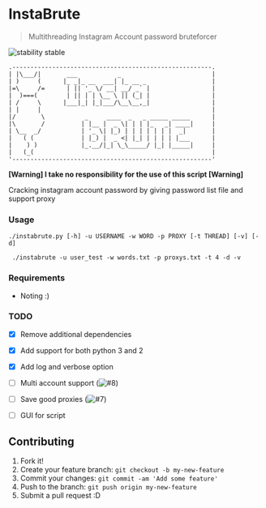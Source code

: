 # InstaBrute
> Multithreading Instagram Account password bruteforcer

![stability stable](http://b.repl.ca/v1/stability-stable-brightgreen.png)

    .-------------------------------------------------------.
    | |\___/|       ___           _                         |
    | )     (      |_ _|_ __  ___| |_ __ _                  |
    |=\     /=      | || '_ \/ __| __/ _` |                 |
    |  )===(        | || | | \__ \ || (_| |                 |
    | /     \      |___|_| |_|___/\__\__,_|                 |
    | |     |                                               |
    |/       \           _     ____  _   _ _____ _____      |
    |\       /          | |__ |  _ \| | | |_   _| ____|     |
    | \__  _/           | '_ \| |_) | | | | | | |  _|       |
    |   ( (             | |_) |  _ <| |_| | | | | |___      |
    |    ) )            |_.__/|_| \_\_____/ |_| |_____|     |
    |   (_(                                                 |
    '-------------------------------------------------------'
    

**[Warning] I take no responsibility for the use of this script [Warning]**

Cracking instagram account password by giving password list file and support proxy

### Usage

```./instabrute.py [-h] -u USERNAME -w WORD -p PROXY [-t THREAD] [-v] [-d]```

``` ./instabrute -u user_test -w words.txt -p proxys.txt -t 4 -d -v```

### Requirements

* Noting :)

### TODO

- [x] Remove additional dependencies
- [x] Add support for both python 3 and 2
- [x] Add log and verbose option
- [ ] Multi account support (![#8](https://github.com/N3TC4T/InstaBrute/issues/8))
- [ ] Save good proxies (![#7](https://github.com/N3TC4T/InstaBrute/issues/7))
- [ ] GUI for script


## Contributing

1. Fork it!
2. Create your feature branch: `git checkout -b my-new-feature`
3. Commit your changes: `git commit -am 'Add some feature'`
4. Push to the branch: `git push origin my-new-feature`
5. Submit a pull request :D

